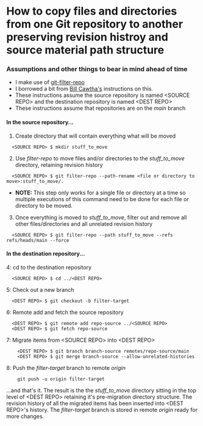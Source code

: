 # How to copy files and directories from one Git repository to another preserving revision histroy and source material path structure
### Assumptions and other things to bear in mind ahead of time
* I make use of [git-filter-repo](https://github.com/newren/git-filter-repo)
* I borrowed a bit from [Bill Cawtha's](https://blog.billyc.io/how-to-copy-one-or-more-files-from-one-git-repo-to-another-and-keep-the-git-history/) instructions on this.
* These instructions assume the source repository is named \<SOURCE REPO> and the destination repository is named \<DEST REPO>
* These instructions assume that repositories are on the _main_ branch
 
#### In the source repository...
1. Create directory that will contain everything what will be moved
```
  <SOURCE REPO> $ mkdir stuff_to_move
```

2. Use _filter-repo_ to move files and/or directories to the _stuff_to_move_ directory, retaining revision history
```
  <SOURCE REPO> $ git filter-repo --path-rename <file or directory to move>:stuff_to_move/.
```
* **NOTE:** This step only works for a single file or directory at a time so multiple executions of this command need to be done for each file or directory to be moved.    

3. Once everything is moved to _stuff_to_move_, filter out and remove all other files/directories and all unrelated revision history
```
  <SOURCE REPO> $ git filter-repo --path stuff_to_move --refs refs/heads/main --force
```

#### In the destination repository...
4: cd to the destination repository
```
  <SOURCE REPO> $ cd ../<DEST REPO>
```

5: Check out a new branch
```
  <DEST REPO> $ git checkout -b filter-target
```

6: Remote add and fetch the source repository
```
  <DEST REPO> $ git remote add repo-source ../<SOURCE REPO>
  <DEST REPO> $ git fetch repo-source
```

7: Migrate items from \<SOURCE REPO> into \<DEST REPO>
```
    <DEST REPO> $ git branch branch-source remotes/repo-source/main
    <DEST REPO> $ git merge branch-source --allow-unrelated-histories
```

8: Push the _filter-target_ branch to remote _origin_
```
    git push -u origin filter-target
```
...and that's it. The result is the the _stuff_to_move_ directory sitting in the top level of \<DEST REPO> retaining it's pre-migration directory structure. The revision history 
      of all the migrated items has been inserted into \<DEST REPO>'s history. The _filter-target_ branch is stored in remote _origin_ ready for more changes.
